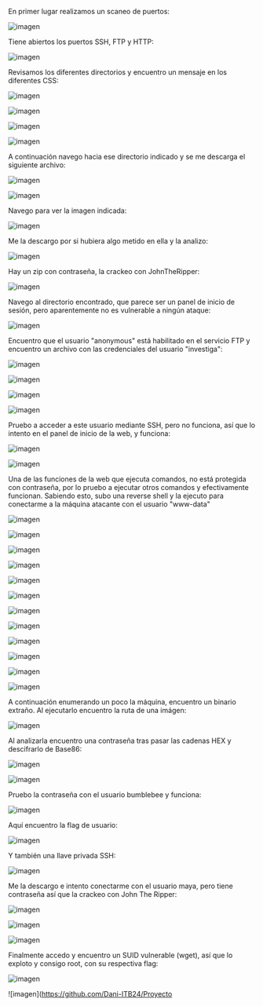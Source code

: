 En primer lugar realizamos un scaneo de puertos:

![imagen](https://github.com/Dani-ITB24/Proyecto-Final/assets/99719204/3fbaa6df-a8c5-4211-8d67-16a10c971941)

Tiene abiertos los puertos SSH, FTP y HTTP:

![imagen](https://github.com/Dani-ITB24/Proyecto-Final/assets/99719204/c731883d-fdef-4570-ab40-d94744e94526)

Revisamos los diferentes directorios y encuentro un mensaje en los diferentes CSS:

![imagen](https://github.com/Dani-ITB24/Proyecto-Final/assets/99719204/cff05f2b-d6aa-4908-ac47-26d65feba064)

![imagen](https://github.com/Dani-ITB24/Proyecto-Final/assets/99719204/618291d5-9bac-4cbb-a03d-64c8617ef8b5)

![imagen](https://github.com/Dani-ITB24/Proyecto-Final/assets/99719204/0006e662-79ca-46a1-a639-de8ef2200bf8)

![imagen](https://github.com/Dani-ITB24/Proyecto-Final/assets/99719204/43bccfda-f89f-4924-908f-93d6c869067d)

A continuación navego hacia ese directorio indicado y se me descarga el siguiente archivo:

![imagen](https://github.com/Dani-ITB24/Proyecto-Final/assets/99719204/47a2bb82-285d-434d-9efd-51c25de5059a)

![imagen](https://github.com/Dani-ITB24/Proyecto-Final/assets/99719204/6f0f9e5b-f230-4820-9eb5-753d05fe58b1)

Navego para ver la imagen indicada:

![imagen](https://github.com/Dani-ITB24/Proyecto-Final/assets/99719204/764d92bd-0f95-4516-81c8-df4aedd37175)

Me la descargo por si hubiera algo metido en ella y la analizo:

![imagen](https://github.com/Dani-ITB24/Proyecto-Final/assets/99719204/3cbe9f40-d191-49e3-89d2-83bebf7a6b14)

Hay un zip con contraseña, la crackeo con JohnTheRipper:

![imagen](https://github.com/Dani-ITB24/Proyecto-Final/assets/99719204/3727d05d-3fab-4f47-bcd3-98513b6fc607)

Navego al directorio encontrado, que parece ser un panel de inicio de sesión, pero aparentemente no es vulnerable a ningún ataque:

![imagen](https://github.com/Dani-ITB24/Proyecto-Final/assets/99719204/28f0dd0e-0fb3-48b1-b3cb-babdbd8bff4b)

Encuentro que el usuario "anonymous" está habilitado en el servicio FTP y encuentro un archivo con las credenciales del usuario "investiga":

![imagen](https://github.com/Dani-ITB24/Proyecto-Final/assets/99719204/42bc0c4f-0738-4813-b52d-f03ce23a3310)

![imagen](https://github.com/Dani-ITB24/Proyecto-Final/assets/99719204/e7625376-d5ce-488a-8926-63da414702b6)

![imagen](https://github.com/Dani-ITB24/Proyecto-Final/assets/99719204/801314ca-523f-470b-a583-ba75961d330d)

![imagen](https://github.com/Dani-ITB24/Proyecto-Final/assets/99719204/668adb54-8f3a-4e90-93b5-276b3713e077)

Pruebo a acceder a este usuario mediante SSH, pero no funciona, así que lo intento en el panel de inicio de la web, y funciona:

![imagen](https://github.com/Dani-ITB24/Proyecto-Final/assets/99719204/72fbe24c-79a8-429e-bdb7-4547181ef296)

![imagen](https://github.com/Dani-ITB24/Proyecto-Final/assets/99719204/4b8d0b99-a8c3-4689-99f8-1acfd5f964bc)

Una de las funciones de la web que ejecuta comandos, no está protegida con contraseña, por lo pruebo a ejecutar otros comandos y efectivamente funcionan. Sabiendo esto, subo una reverse shell y la ejecuto para conectarme a la máquina atacante con el usuario "www-data"

![imagen](https://github.com/Dani-ITB24/Proyecto-Final/assets/99719204/a0636d19-174e-4a39-aba9-5378972319a7)

![imagen](https://github.com/Dani-ITB24/Proyecto-Final/assets/99719204/ab6b9321-4891-442a-b928-633b3512fda5)

![imagen](https://github.com/Dani-ITB24/Proyecto-Final/assets/99719204/8111c4c4-7db1-4d00-891d-dbd8a0486603)

![imagen](https://github.com/Dani-ITB24/Proyecto-Final/assets/99719204/ea6d593c-9c0d-4906-9a8e-b44d2f4ffc7a)

![imagen](https://github.com/Dani-ITB24/Proyecto-Final/assets/99719204/37da0d3c-b0b4-4304-bd44-c8e0e0c62653)

![imagen](https://github.com/Dani-ITB24/Proyecto-Final/assets/99719204/b02b6b1d-1f0c-446e-958c-3eac5a34fbdb)

![imagen](https://github.com/Dani-ITB24/Proyecto-Final/assets/99719204/fa89f572-8c23-4c2c-ac75-b1da8369c624)

![imagen](https://github.com/Dani-ITB24/Proyecto-Final/assets/99719204/01bf730a-8846-4de4-9f88-6f767dffe4eb)

![imagen](https://github.com/Dani-ITB24/Proyecto-Final/assets/99719204/537d088a-11f9-4ebc-8707-de2556b5f097)

![imagen](https://github.com/Dani-ITB24/Proyecto-Final/assets/99719204/8b430011-e6d8-4dff-a2c7-d4fe160838e4)

![imagen](https://github.com/Dani-ITB24/Proyecto-Final/assets/99719204/7bbc25cf-e59c-45a3-943a-3a68cdce9f90)

![imagen](https://github.com/Dani-ITB24/Proyecto-Final/assets/99719204/3f782d04-43c4-476f-b429-99a6c75742b3)

A continuación enumerando un poco la máquina, encuentro un binario extraño. Al ejecutarlo encuentro la ruta de una imágen:

![imagen](https://github.com/Dani-ITB24/Proyecto-Final/assets/99719204/2588e7ff-4473-4d6a-880f-01829caa3f87)

Al analizarla encuentro una contraseña tras pasar las cadenas HEX y descifrarlo de Base86:

![imagen](https://github.com/Dani-ITB24/Proyecto-Final/assets/99719204/c27357d5-1c05-4aac-9d1a-0f2854b78ee3)

![imagen](https://github.com/Dani-ITB24/Proyecto-Final/assets/99719204/3567f72c-906e-4d43-8aca-0ef9224de9f2)

Pruebo la contraseña con el usuario bumblebee y funciona:

![imagen](https://github.com/Dani-ITB24/Proyecto-Final/assets/99719204/523d6b92-3c5b-4f1c-a144-3d68ceaaf93c)

Aquí encuentro la flag de usuario:

![imagen](https://github.com/Dani-ITB24/Proyecto-Final/assets/99719204/f89f8697-fc07-413f-ba14-980fec5d8a1d)

Y también una llave privada SSH:

![imagen](https://github.com/Dani-ITB24/Proyecto-Final/assets/99719204/35844140-4c6d-4378-9f08-839e4c61fc61)

Me la descargo e intento conectarme con el usuario maya, pero tiene contraseña así que la crackeo con John The Ripper:

![imagen](https://github.com/Dani-ITB24/Proyecto-Final/assets/99719204/7047aa9a-dedc-49be-b0a2-68c996afd7d3)

![imagen](https://github.com/Dani-ITB24/Proyecto-Final/assets/99719204/fff0a07a-a2a5-4155-b87c-568fb9dc64f8)

![imagen](https://github.com/Dani-ITB24/Proyecto-Final/assets/99719204/d6d5a8f8-4a72-49f3-adf2-b7b4a7b5948a)

Finalmente accedo y encuentro un SUID vulnerable (wget), así que lo exploto y consigo root, con su respectiva flag:

![imagen](https://github.com/Dani-ITB24/Proyecto-Final/assets/99719204/c264ac7e-df6b-49f0-9273-801964cf1eec)

![imagen](https://github.com/Dani-ITB24/Proyecto

